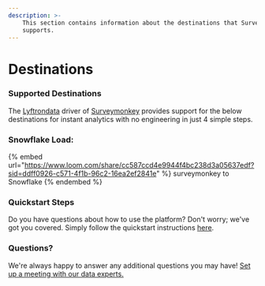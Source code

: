 ```yaml
---
description: >-
    This section contains information about the destinations that Surveymonkey
    supports.
---
```


# Destinations

### Supported Destinations

The [Lyftrondata](https://www.lyftrondata.com/) driver of [Surveymonkey](https://www.lyftrondata.com/integration/marketing-analytics/survey-monkey/) provides support for the below destinations for instant analytics with no engineering in just 4 simple steps.

### Snowflake Load:

{% embed url="https://www.loom.com/share/cc587ccd4e9944f4bc238d3a05637edf?sid=ddff0926-c571-4f1b-96c2-16ea2ef2841e" %}
surveymonkey to Snowflake
{% endembed %}

### Quickstart Steps

Do you have questions about how to use the platform? Don't worry; we've got you covered. Simply follow the quickstart instructions [here](README.md).

### Questions? <a href="#questions" id="questions"></a>

We're always happy to answer any additional questions you may have! [Set up a meeting with our data experts.](https://www.lyftrondata.com/book-a-meeting/)
